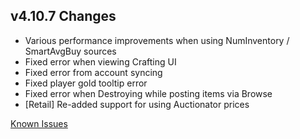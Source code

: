 ## v4.10.7 Changes

* Various performance improvements when using NumInventory / SmartAvgBuy sources
* Fixed error when viewing Crafting UI
* Fixed error from account syncing
* Fixed player gold tooltip error
* Fixed error when Destroying while posting items via Browse
* [Retail] Re-added support for using Auctionator prices

[Known Issues](http://support.tradeskillmaster.com/display/KB/TSM4+Currently+Known+Issues)
